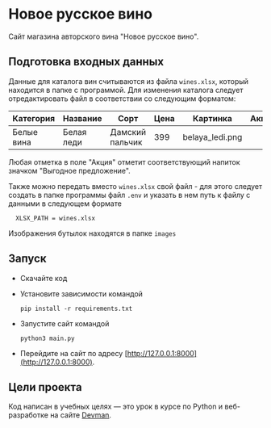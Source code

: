 # Новое русское вино

Сайт магазина авторского вина "Новое русское вино".

## Подготовка входных данных

Данные для каталога вин считываются из файла `wines.xlsx`, который находится в папке с программой. Для изменения каталога следует отредактировать файл в соответствии со следующим форматом:

| Категория | Название | Сорт | Цена | Картинка | Акция |
|-----------|----------|------|------|----------|-------|
| Белые вина | Белая леди | Дамский пальчик | 399 | belaya_ledi.png | |

Любая отметка в поле "Акция" отметит соответствующий напиток значком "Выгодное предложение".

Также можно передать вместо `wines.xlsx` свой файл - для этого следует создать в папке программы файл `.env` и указать в нем путь к файлу с данными в следующем формате

      XLSX_PATH = wines.xlsx

Изображения бутылок находятся в папке `images`

## Запуск

- Скачайте код
- Установите зависимости командой

      pip install -r requirements.txt
   
- Запустите сайт командой

      python3 main.py

- Перейдите на сайт по адресу [http://127.0.0.1:8000](http://127.0.0.1:8000).

## Цели проекта

Код написан в учебных целях — это урок в курсе по Python и веб-разработке на сайте [Devman](https://dvmn.org).
